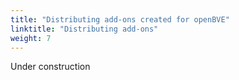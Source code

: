 ```yaml
---
title: "Distributing add-ons created for openBVE"
linktitle: "Distributing add-ons"
weight: 7
---
```


Under construction
